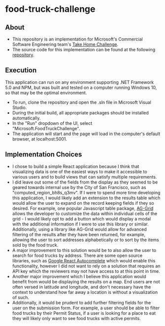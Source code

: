 # food-truck-challenge
## About

- This repository is an implementation for Microsoft's Commercial Software Engineering team's [Take Home Challenge](https://github.com/timfpark/take-home-engineering-challenge").
- The source code for this implementation can be found at the following [repository](https://github.com/msa2984/food-truck-challenge).

## Execution
This application can run on any environment supporting .NET Framework 5.0 and NPM, but was built and tested on a computer running Windows 10, so that may be the optimal environment. 
- To run, clone the repository and open the .sln file in Microsoft Visual Studio.
- During the initial build, all appropriate packages should be installed automatically.
- In the "Run" dropdown of the UI, select "Microsoft.FoodTruckChallenge".
- The application will start and the page will load in the computer's default browser, at localhost:5001. 

## Implementation Choices
- I chose to build a simple React application because I think that visualizing data is one of the easiest ways to make it accessible to various users and to build views that can satisfy multiple requirements. 
- I did leave out some of the fields from the display as they seemed to be geared towards internal use by the City of San Francisco, such as "computed_region_bh8s_q3mv". If I were to spend more time developing this application, I would likely add an extension to the results table which would allow the user to expand on the record keeping fields if they so desired. For example, one popular Javascript table package, [AG-Grid](https://www.ag-grid.com/) allows the developer to customize the data within individual cells of the grid - I would likely opt to add a button which would display a modal with the additional information if I were to use this library or similar. Additionally, using a library like AG-Grid would allow for advanced filtering of the results after they have been returned, for example, allowing the user to sort addresses alphabetically or to sort by the items sold by the food truck.
- A major improvement to this solution would be to also allow the user to search for food trucks by address. There are some open source libraries, such as [Google React Autocomplete](https://www.npmjs.com/package/react-google-autocomplete) which would enable this functionality, however I did not want to rely on a solution that requires an API key which the reviewers may not have access to at this point in time. 
- Another major improvement which I believe this application would benefit from would be displaying the results on a map. End users are not often versed in latitude and longitude, and don't necessary have the context to understand how far away a location is without a visualization of such. 
- Additionally, it would be prudent to add further filtering fields for the user on the submission form. For example, a user should be able to filter food trucks by their Permit Status, if a user is looking for a place to eat they will likely only want to see food trucks with active permits.
